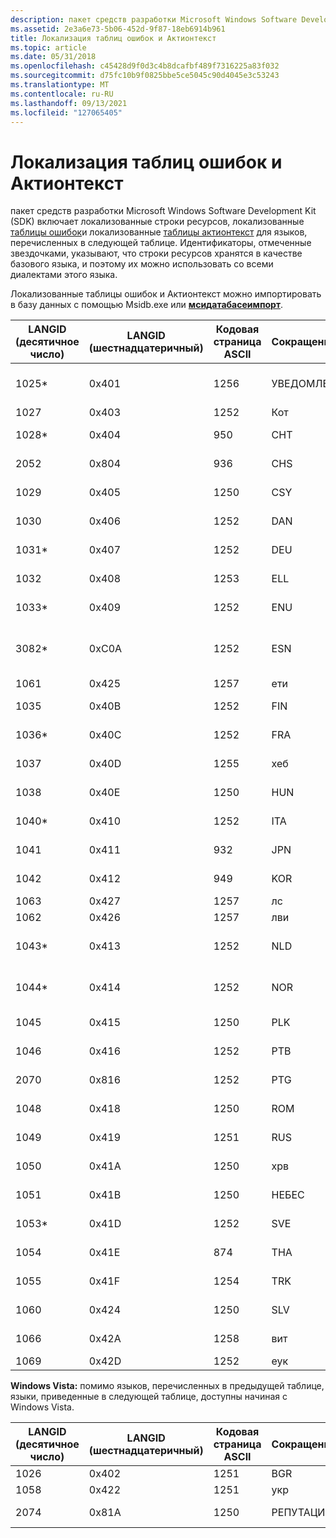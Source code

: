 ```yaml
---
description: пакет средств разработки Microsoft Windows Software Development Kit (SDK) включает локализованные строки ресурсов, локализованные таблицы ошибок и локализованные таблицы актионтекст для языков, перечисленных в следующей таблице.
ms.assetid: 2e3a6e73-5b06-452d-9f87-18eb6914b961
title: Локализация таблиц ошибок и Актионтекст
ms.topic: article
ms.date: 05/31/2018
ms.openlocfilehash: c45428d9f0d3c4b8dcafbf489f7316225a83f032
ms.sourcegitcommit: d75fc10b9f0825bbe5ce5045c90d4045e3c53243
ms.translationtype: MT
ms.contentlocale: ru-RU
ms.lasthandoff: 09/13/2021
ms.locfileid: "127065405"
---
```

# <a name="localizing-the-error-and-actiontext-tables"></a>Локализация таблиц ошибок и Актионтекст

пакет средств разработки Microsoft Windows Software Development Kit (SDK) включает локализованные строки ресурсов, локализованные [таблицы ошибок](error-table.md)и локализованные [таблицы актионтекст](actiontext-table.md) для языков, перечисленных в следующей таблице. Идентификаторы, отмеченные звездочками, указывают, что строки ресурсов хранятся в качестве базового языка, и поэтому их можно использовать со всеми диалектами этого языка.

Локализованные таблицы ошибок и Актионтекст можно импортировать в базу данных с помощью Msidb.exe или [**мсидатабасеимпорт**](/windows/desktop/api/Msiquery/nf-msiquery-msidatabaseimporta).



| LANGID (десятичное число) | LANGID (шестнадцатеричный) | Кодовая страница ASCII | Сокращение | Язык                      | Language-Culture |
|------------------|----------------------|-----------------|--------------|-------------------------------|------------------|
| 1025\*           | 0x401                | 1256            | УВЕДОМЛЕН          | Арабский — Саудовская Аравия         | ar-SA            |
| 1027             | 0x403                | 1252            | Кот          | Каталонский                       | ca-ES            |
| 1028\*           | 0x404                | 950             | CHT          | Китайский (Тайвань)              | zh-TW            |
| 2052             | 0x804                | 936             | CHS          | Китайский (Китай)               | zh-CN            |
| 1029             | 0x405                | 1250            | CSY          | Чешский (Чехия)        | cs-CZ            |
| 1030             | 0x406                | 1252            | DAN          | Датский — Дания               | da-DK            |
| 1031\*           | 0x407                | 1252            | DEU          | Немецкий — Германия              | de-DE            |
| 1032             | 0x408                | 1253            | ELL          | Греческий-Греция                | el-GR            |
| 1033\*           | 0x409                | 1252            | ENU          | Russian - Russia       | ru-RU            |
| 3082\*           | 0xC0A                | 1252            | ESN          | Испанский — современная сортировка — Испания | es-ES            |
| 1061             | 0x425                | 1257            | ети          | Эстонский                      | et-EE            |
| 1035             | 0x40B                | 1252            | FIN          | Финский — Финляндия             | fi-FI            |
| 1036\*           | 0x40C                | 1252            | FRA          | Французский — Франция               | fr-FR            |
| 1037             | 0x40D                | 1255            | хеб          | Иврит — Израиль               | he-IL            |
| 1038             | 0x40E                | 1250            | HUN          | Венгерский — Венгрия           | hu-HU            |
| 1040\*           | 0x410                | 1252            | ITA          | Итальянский — Италия               | it-IT            |
| 1041             | 0x411                | 932             | JPN          | Японский — Япония              | jp-JP            |
| 1042             | 0x412                | 949             | KOR          | Корейский — Корея                | KO — KO            |
| 1063             | 0x427                | 1257            | лс          | Литовский                    | lt-LT            |
| 1062             | 0x426                | 1257            | лви          | Латышский                       | lv-LV            |
| 1043\*           | 0x413                | 1252            | NLD          | Голландский — Нидерланды           | nl-NL            |
| 1044\*           | 0x414                | 1252            | NOR          | Норвежский (букмол) — Норвегия    | nb-NO            |
| 1045             | 0x415                | 1250            | PLK          | Польский (Польша)                | pl-PL            |
| 1046             | 0x416                | 1252            | PTB          | Португальский (Бразилия)           | pt-BR            |
| 2070             | 0x816                | 1252            | PTG          | Португальский (Португалия)         | pt-PT            |
| 1048             | 0x418                | 1250            | ROM          | Румынский — Румыния            | ro-RO            |
| 1049             | 0x419                | 1251            | RUS          | Русский — Россия              | ru-RU            |
| 1050             | 0x41A                | 1250            | хрв          | Хорватский — Хорватия            | hr-HR            |
| 1051             | 0x41B                | 1250            | НЕБЕС          | Словацкий — Словакия             | sk-SK            |
| 1053\*           | 0x41D                | 1252            | SVE          | Шведский — Швеция              | sv-SE            |
| 1054             | 0x41E                | 874             | THA          | Тайский — Таиланд               | th-TH            |
| 1055             | 0x41F                | 1254            | TRK          | Турецкий — Турция              | tr-TR            |
| 1060             | 0x424                | 1250            | SLV          | Словенский — Словения          | sl-SI            |
| 1066             | 0x42A                | 1258            | вит          | Вьетнамский-Вьет         | vi-VN            |
| 1069             | 0x42D                | 1252            | еук          | Баскский               | eu-ES            |



 

**Windows Vista:** помимо языков, перечисленных в предыдущей таблице, языки, приведенные в следующей таблице, доступны начиная с Windows Vista.



| LANGID (десятичное число) | LANGID (шестнадцатеричный) | Кодовая страница ASCII | Сокращение | Язык        | Language-Culture |
|------------------|----------------------|-----------------|--------------|-----------------|------------------|
| 1026             | 0x402                | 1251            | BGR          | Болгарский       | bg-BG            |
| 1058             | 0x422                | 1251            | укр          | Украинский       | uk-UA            |
| 2074             | 0x81A                | 1250            | РЕПУТАЦИ          | Сербский (латиница) | sr-Latn-CS       |



 

 

 



